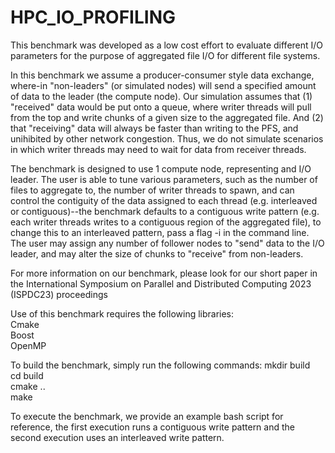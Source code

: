 # HPC_IO_PROFILING
This benchmark was developed as a low cost effort to evaluate different I/O parameters for the purpose of aggregated file I/O for different file systems.

In this benchmark we assume a producer-consumer style data exchange, where-in "non-leaders" (or simulated nodes) will send a specified amount of data to the leader (the compute node). Our simulation assumes that (1) "received" data would be put onto a queue, where writer threads will pull from the top and write chunks of a given size to the aggregated file. And (2) that "receiving" data will always be faster than writing to the PFS, and unihibited by other network congestion. Thus, we do not simulate scenarios in which writer threads may need to wait for data from receiver threads.

The benchmark is designed to use 1 compute node, representing and I/O leader. The user is able to tune various parameters, such as the number of files to aggregate to, the number of writer threads to spawn, and can control the contiguity of the data assigned to each thread (e.g. interleaved or contiguous)--the benchmark defaults to a contiguous write pattern (e.g. each writer threads writes to a contiguous region of the aggregated file), to change this to an interleaved pattern, pass a flag -i in the command line. The user may assign any number of follower nodes to "send" data to the I/O leader, and may alter the size of chunks to "receive" from non-leaders.

For more information on our benchmark, please look for our short paper in the International Symposium on Parallel and Distributed Computing 2023 (ISPDC23) proceedings

Use of this benchmark requires the following libraries: <br />
Cmake <br />
Boost <br />
OpenMP <br />

To build the benchmark, simply run the following commands:
mkdir build <br />
cd build <br />
cmake .. <br />
make <br />

To execute the benchmark, we provide an example bash script for reference, the first execution runs a contiguous write pattern and the second execution uses an interleaved write pattern. 
